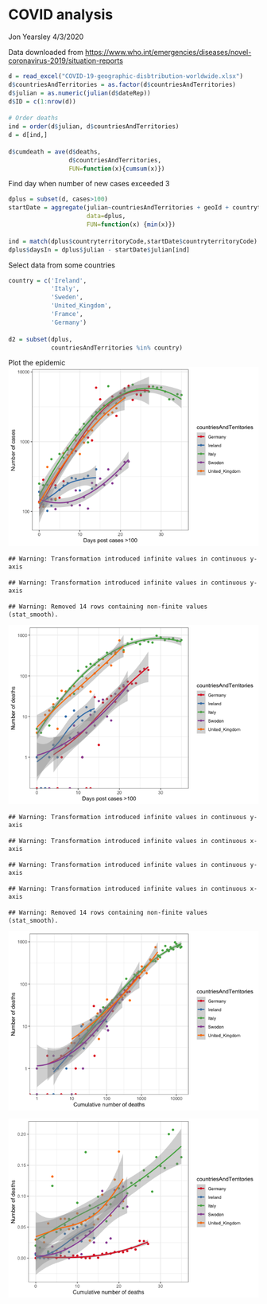 COVID analysis
================
Jon Yearsley
4/3/2020

Data downloaded from
<https://www.who.int/emergencies/diseases/novel-coronavirus-2019/situation-reports>

``` r
d = read_excel("COVID-19-geographic-disbtribution-worldwide.xlsx")
d$countriesAndTerritories = as.factor(d$countriesAndTerritories)
d$julian = as.numeric(julian(d$dateRep))
d$ID = c(1:nrow(d))

# Order deaths
ind = order(d$julian, d$countriesAndTerritories) 
d = d[ind,]

d$cumdeath = ave(d$deaths, 
                 d$countriesAndTerritories, 
                 FUN=function(x){cumsum(x)})
```

Find day when number of new cases exceeded 3

``` r
dplus = subset(d, cases>100)
startDate = aggregate(julian~countriesAndTerritories + geoId + countryterritoryCode, 
                      data=dplus, 
                      FUN=function(x) {min(x)})

ind = match(dplus$countryterritoryCode,startDate$countryterritoryCode)
dplus$daysIn = dplus$julian - startDate$julian[ind]
```

Select data from some countries

``` r
country = c('Ireland',
            'Italy',
            'Sweden',
            'United_Kingdom',
            'Framce', 
            'Germany')

d2 = subset(dplus, 
            countriesAndTerritories %in% country)
```

Plot the epidemic
![](covid_analysis_files/figure-gfm/unnamed-chunk-4-1.png)<!-- -->

    ## Warning: Transformation introduced infinite values in continuous y-axis
    
    ## Warning: Transformation introduced infinite values in continuous y-axis

    ## Warning: Removed 14 rows containing non-finite values (stat_smooth).

![](covid_analysis_files/figure-gfm/unnamed-chunk-5-1.png)<!-- -->

    ## Warning: Transformation introduced infinite values in continuous y-axis

    ## Warning: Transformation introduced infinite values in continuous x-axis

    ## Warning: Transformation introduced infinite values in continuous y-axis

    ## Warning: Transformation introduced infinite values in continuous x-axis

    ## Warning: Removed 14 rows containing non-finite values (stat_smooth).

![](covid_analysis_files/figure-gfm/unnamed-chunk-6-1.png)<!-- -->

![](covid_analysis_files/figure-gfm/unnamed-chunk-7-1.png)<!-- -->
